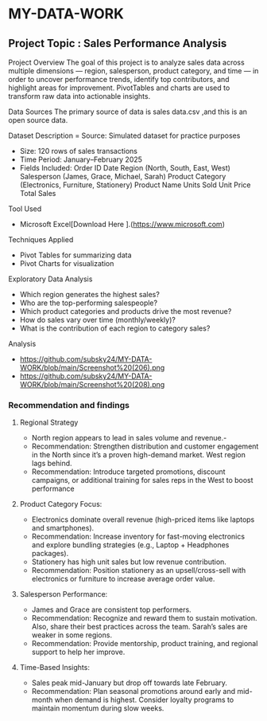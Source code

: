 # MY-DATA-WORK
## Project Topic : Sales Performance Analysis 

Project Overview
The goal of this project is to analyze sales data across multiple dimensions — region, salesperson, product category, and time — in order to uncover performance trends, identify top contributors, and highlight areas for improvement. PivotTables and charts are used to transform raw data into actionable insights.

Data Sources 
The primary source of data is sales data.csv ,and this is an open source data.

 Dataset Description
= Source: Simulated dataset for practice purposes
- Size: 120 rows of sales transactions
- Time Period: January–February 2025
- Fields Included:
    Order ID
    Date
    Region (North, South, East, West)
    Salesperson (James, Grace, Michael, Sarah)
    Product Category (Electronics, Furniture, Stationery)
    Product Name
    Units Sold
    Unit Price
    Total Sales

Tool Used
- Microsoft Excel[Download Here ].(https://www.microsoft.com)

Techniques Applied
 - Pivot Tables for summarizing data
 - Pivot Charts for visualization

Exploratory Data Analysis
- Which region generates the highest sales?
- Who are the top-performing salespeople?
- Which product categories and products drive the most revenue?
- How do sales vary over time (monthly/weekly)?
- What is the contribution of each region to category sales?

 Analysis
 - https://github.com/subsky24/MY-DATA-WORK/blob/main/Screenshot%20(206).png
 - https://github.com/subsky24/MY-DATA-WORK/blob/main/Screenshot%20(208).png


  ### Recommendation and findings 
 1.   Regional Strategy
      - North region appears to lead in sales volume and revenue.-
      - Recommendation: Strengthen distribution and customer engagement in the North since it’s a proven high-demand market. West region 
         lags behind.
      - Recommendation: Introduce targeted promotions, discount campaigns, or additional training for sales reps in the 
        West to boost performance 
              
  3.   Product Category Focus:
       - Electronics dominate overall revenue (high-priced items like laptops and smartphones).
       - Recommendation: Increase inventory for fast-moving electronics and explore bundling strategies (e.g., Laptop + Headphones 
          packages).
       - Stationery has high unit sales but low revenue contribution.
       - Recommendation: Position stationery as an upsell/cross-sell with electronics or furniture to increase average order value.
 
  4.   Salesperson Performance:
       - James and Grace are consistent top performers.
       - Recommendation: Recognize and reward them to sustain motivation. Also, share their best practices across the team.
         Sarah’s sales are weaker in some regions.
       - Recommendation: Provide mentorship, product training, and regional support to help her improve.
   
   5.   Time-Based Insights:
        - Sales peak mid-January but drop off towards late February.
        - Recommendation: Plan seasonal promotions around early and mid-month when demand is highest. Consider loyalty programs to 
          maintain momentum during slow weeks.

